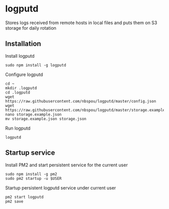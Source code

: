 # logputd
Stores logs received from remote hosts in local files and puts them on S3 storage for daily rotation

## Installation

Install logputd
```
sudo npm install -g logputd
```

Configure logputd
```
cd ~
mkdir .logputd
cd .logputd
wget https://raw.githubusercontent.com/nbspou/logputd/master/config.json
wget https://raw.githubusercontent.com/nbspou/logputd/master/storage.example.json
nano storage.example.json
mv storage.example.json storage.json
```

Run logputd
```
logputd
```

## Startup service

Install PM2 and start persistent service for the current user
```
sudo npm install -g pm2
sudo pm2 startup -u $USER
```

Startup persistent logputd service under current user
```
pm2 start logputd
pm2 save
```